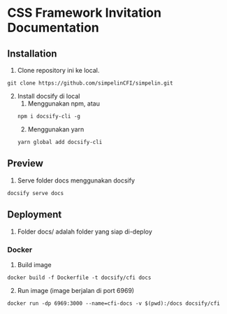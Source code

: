 # CSS Framework Invitation Documentation

## Installation

1. Clone repository ini ke local.

```
git clone https://github.com/simpelinCFI/simpelin.git
```

2. Install docsify di local
   1. Menggunakan npm, atau
   ```
   npm i docsify-cli -g
   ```
   2. Menggunakan yarn
   ```
   yarn global add docsify-cli
   ```

## Preview

1. Serve folder docs menggunakan docsify

```
docsify serve docs
```

## Deployment

1. Folder docs/ adalah folder yang siap di-deploy

### Docker

1. Build image

```
docker build -f Dockerfile -t docsify/cfi docs
```

2. Run image (image berjalan di port 6969)

```
docker run -dp 6969:3000 --name=cfi-docs -v $(pwd):/docs docsify/cfi
```
